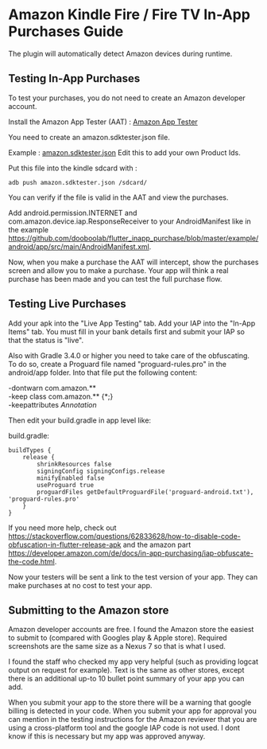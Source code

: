 # Amazon Kindle Fire / Fire TV In-App Purchases Guide

The plugin will automatically detect Amazon devices during runtime.

## Testing In-App Purchases

To test your purchases, you do not need to create an Amazon developer account.

Install the Amazon App Tester (AAT) :
[Amazon App Tester](https://www.amazon.com/Amazon-App-Tester/dp/B00BN3YZM2)

You need to create an amazon.sdktester.json file. 

Example : [amazon.sdktester.json](https://github.com/dooboolab/flutter_inapp_purchase/blob/master/ancillary/amazon.sdktester.json)
Edit this to add your own Product Ids. 

Put this file into the kindle sdcard with :

    adb push amazon.sdktester.json /sdcard/
    
You can verify if the file is valid in the AAT and view the purchases.

Add android.permission.INTERNET and com.amazon.device.iap.ResponseReceiver to your AndroidManifest like in the example https://github.com/dooboolab/flutter_inapp_purchase/blob/master/example/android/app/src/main/AndroidManifest.xml.

Now, when you make a purchase the AAT will intercept, show the purchases screen and allow you to make a purchase. Your app will think a real purchase has been made and you can test the full purchase flow.

## Testing Live Purchases
Add your apk into the "Live App Testing" tab. Add your IAP into the "In-App Items" tab. You must fill in your bank details first and submit your IAP so that the status is "live".

Also with Gradle 3.4.0 or higher you need to take care of the obfuscating. To do so, create a Proguard file named "proguard-rules.pro" in the android/app folder. Into that file put the following content:

-dontwarn com.amazon.** <br>
-keep class com.amazon.** {*;} <br>
-keepattributes *Annotation* <br>

Then edit your build.gradle in app level like:

build.gradle:

    buildTypes {  
        release {
            shrinkResources false
            signingConfig signingConfigs.release
            minifyEnabled false
            useProguard true
            proguardFiles getDefaultProguardFile('proguard-android.txt'), 'proguard-rules.pro'
        }
    }
    

If you need more help, check out https://stackoverflow.com/questions/62833628/how-to-disable-code-obfuscation-in-flutter-release-apk and the amazon part https://developer.amazon.com/de/docs/in-app-purchasing/iap-obfuscate-the-code.html.

Now your testers will be sent a link to the test version of your app. They can make purchases at no cost to test your app.

## Submitting to the Amazon store
Amazon developer accounts are free. I found the Amazon store the easiest to submit to (compared with Googles play & Apple store). Required screenshots are the same size as a Nexus 7 so that is what I used.

I found the staff who checked my app very helpful (such as providing logcat output on request for example). Text is the same as other stores, except there is an additional up-to 10 bullet point summary of your app you can add.

When you submit your app to the store there will be a warning that google billing is detected in your code. When you submit your app for approval you can mention in the testing instructions for the Amazon reviewer that you are using a cross-platform tool and the google IAP code is not used. I dont know if this is necessary but my app was approved anyway.
